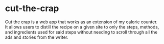 # cut-the-crap
Cut the crap is a web app that works as an extension of my calorie counter. It allows users to distill the recipe on a given site to only the steps, methods, and ingredients used for said steps without needing to scroll through all the ads and stories from the writer.

